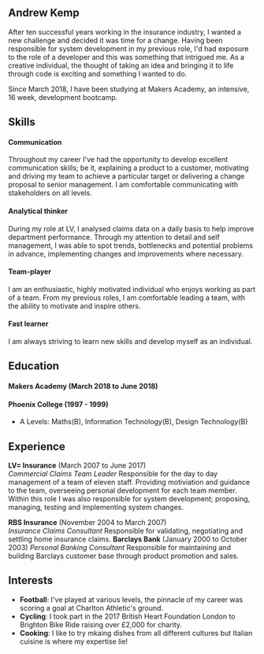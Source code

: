 ## Andrew Kemp

After ten successful years working in the insurance industry, I wanted a new challenge and decided it was time for a change. Having been responsible for system development in my previous role, I'd had exposure to the role of a developer and this was something that intrigued me. As a creative individual, the thought of taking an idea and bringing it to life through code is exciting and something I wanted to do. 

Since March 2018, I have been studying at Makers Academy, an intensive, 16 week, development bootcamp. 

## Skills

#### Communication

Throughout my career I've had the opportunity to develop excellent communication skills; be it, explaining a product to a customer, motivating and driving my team to achieve a particular target or delivering a change proposal to senior management. I am comfortable communicating with stakeholders on all levels.  

#### Analytical thinker

During my role at LV, I analysed claims data on a daily basis to help improve department performance. Through my attention to detail and self management, I was able to spot trends, bottlenecks and potential problems in advance, implementing changes and improvements where necessary.

#### Team-player

I am an enthusiastic, highly motivated individual who enjoys working as part of a team. From my previous roles, I am comfortable leading a team, with the ability to motivate and inspire others. 

#### Fast learner

I am always striving to learn new skills and develop myself as an individual. 



## Education

#### Makers Academy (March 2018 to June 2018)


#### Phoenix College (1997 - 1999)

- A Levels: Maths(B), Information Technology(B), Design Technology(B)

## Experience

**LV= Insurance** (March 2007 to June 2017)    
*Commercial Claims Team Leader*
Responsible for the day to day management of a team of eleven staff. Providing motiviation and guidance to the team, overseeing personal development for each team member. Within this role I was also responsible for system development; proposing, managing, testing and implementing system changes. 

**RBS Insurance** (November 2004 to March 2007)   
*Insurance Claims Consultant*
Responsible for validating, negotiating and settling home insurance claims.
**Barclays Bank** (January 2000 to October 2003)
*Personal Banking Consultant*
Responsible for maintaining and building Barclays customer base through product promotion and sales.

## Interests
- **Football**: I've played at various levels, the pinnacle of my career was scoring a goal at Charlton Athletic's ground.
- **Cycling**: I took part in the 2017 British Heart Foundation London to Brighton Bike Ride raising over £2,000 for charity.
- **Cooking**: I like to try mkaing dishes from all different cultures but Italian cuisine is where my expertise lie!

